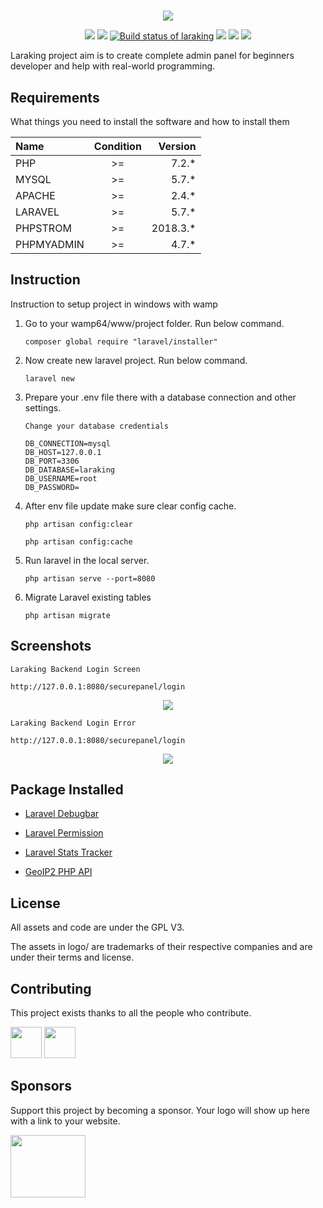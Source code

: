 # 
<p align="center"><img src="http://www.trentiums.com/images/laraking/logo.png"></p>

<p align="center">
    <a href="#backers" alt="Backers of laraking">
        <img src="https://img.shields.io/badge/Sponsors-1-green.svg" /></a>
    <a href="#contributor" alt="Contributor of laraking">
        <img src="https://img.shields.io/badge/Contributor-1-green.svg" /></a>
    <a href="https://circleci.com/gh/badges/shields/tree/master">
        <img src="https://img.shields.io/teamcity/codebetter/bt428.svg"
            alt="Build status of laraking"></a>
    <a href="#license" alt="License of laraking">
            <img src="https://img.shields.io/badge/License-GPL%20V2-green.svg" /></a>
    <a href="#laravel" alt="Laravel version of laraking">
                <img src="https://img.shields.io/badge/Laravel-5.7-orange.svg" /></a>
    <a href="#contributor" alt="PHP version of laraking">
                    <img src="https://img.shields.io/badge/PHP-7.2.6-blue.svg" /></a>
</p>

<p> Laraking project aim is to create complete admin panel for beginners developer and help with real-world programming.</p>

Requirements
------------

What things you need to install the software and how to install them

|   Name     |   Condition   |   Version |
| :-----     |:-------------:|   -----:  |
| PHP        |      >=       |   7.2.*   |
| MYSQL      |      >=       |   5.7.*   |
| APACHE     |      >=       |   2.4.*   |
| LARAVEL    |      >=       |   5.7.*   |
| PHPSTROM   |      >=       |  2018.3.* |
| PHPMYADMIN |      >=       |   4.7.*   |


Instruction
------------

<p> Instruction to setup project in windows with wamp</p>

1. Go to your wamp64/www/project folder. Run below command.
    ```
    composer global require "laravel/installer"
    ```

2. Now create new laravel project. Run below command.
    ```
    laravel new
    ```

3. Prepare your .env file there with a database connection and other settings.
    ```
    Change your database credentials
    
    DB_CONNECTION=mysql
    DB_HOST=127.0.0.1
    DB_PORT=3306
    DB_DATABASE=laraking
    DB_USERNAME=root
    DB_PASSWORD=
    ```
    
4. After env file update make sure clear config cache.
    ```
    php artisan config:clear
    ```    
    ```
    php artisan config:cache
    ```       

5. Run laravel in the local server.
    ```
    php artisan serve --port=8080
    ```

6. Migrate Laravel existing tables
    ```
    php artisan migrate
    ```
    
Screenshots
------------
```
Laraking Backend Login Screen

http://127.0.0.1:8080/securepanel/login
```
<p align="center"><img src="http://www.trentiums.com/images/laraking/laraking_backend.png"></p>

```
Laraking Backend Login Error

http://127.0.0.1:8080/securepanel/login
```
<p align="center"><img src="http://www.trentiums.com/images/laraking/laraking_backend_error.png"></p>
    
Package Installed
------------
- <p><a href="https://github.com/barryvdh/laravel-debugbar" title="Laravel Debugbar">Laravel Debugbar</a></p>
- <p><a href="https://github.com/spatie/laravel-permission" title="Laravel Tinker">Laravel Permission</a></p>
- <p><a href="https://github.com/antonioribeiro/tracker" title="Laravel Stats Tracker">Laravel Stats Tracker</a></p>
- <p><a href="https://github.com/maxmind/GeoIP2-php" title="GeoIP2 PHP API">GeoIP2 PHP API</a></p>

License
------------
<p>All assets and code are under the GPL V3.</p>

<p>The assets in logo/ are trademarks of their respective companies and are under their terms and license.</p>

Contributing
------------
<p>This project exists thanks to all the people who contribute.</p>

<p><a href="https://www.linkedin.com/in/bhargavpateldeveloper/" title="Bhargav Patel"><img src="https://media.licdn.com/dms/image/C5603AQGEq8eMvZ4Blw/profile-displayphoto-shrink_200_200/0?e=1542844800&v=beta&t=ffK3KX1wM49Ro5tTZwVSjLfpQYIv9daTaB5asYbeHDI" width="50px" height="50px"></a>&nbsp;<a href="#" title="Tejas Darji"><img src="http://www.trentiums.com/images/laraking/tejas.png" width="50px" height="50px"></a></p>

Sponsors
------------
<p>Support this project by becoming a sponsor. Your logo will show up here with a link to your website. </p>

<a href="http://www.trentiums.com/" title="Trentium Solution"><img src="http://www.trentiums.com/images/logo@2x.png" height="100px" width="120px"></a>

